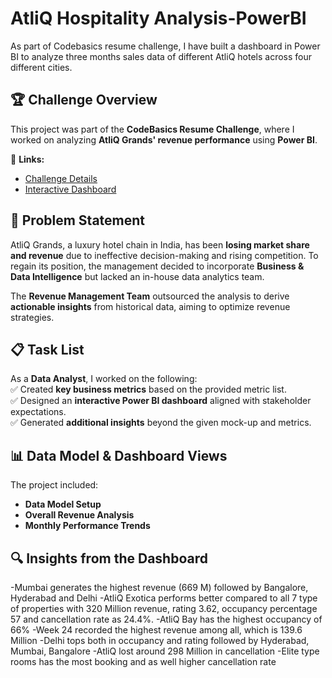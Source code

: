 # AtliQ Hospitality Analysis-PowerBI
As part of Codebasics resume challenge, I have built a dashboard in Power BI to analyze three months sales data of different AtliQ hotels across four different cities.

## 🏆 Challenge Overview  
This project was part of the **CodeBasics Resume Challenge**, where I worked on analyzing **AtliQ Grands' revenue performance** using **Power BI**.  

🔗 **Links:**  
- [Challenge Details](#)  
- [Interactive Dashboard](#)  

## 📌 Problem Statement  
AtliQ Grands, a luxury hotel chain in India, has been **losing market share and revenue** due to ineffective decision-making and rising competition. To regain its position, the management decided to incorporate **Business & Data Intelligence** but lacked an in-house data analytics team.  

The **Revenue Management Team** outsourced the analysis to derive **actionable insights** from historical data, aiming to optimize revenue strategies.  

## 📋 Task List  
As a **Data Analyst**, I worked on the following:  
✅ Created **key business metrics** based on the provided metric list.  
✅ Designed an **interactive Power BI dashboard** aligned with stakeholder expectations.  
✅ Generated **additional insights** beyond the given mock-up and metrics.  

## 📊 Data Model & Dashboard Views  
The project included:  
- **Data Model Setup**  
- **Overall Revenue Analysis**  
- **Monthly Performance Trends**  

## 🔍 Insights from the Dashboard  
-Mumbai generates the highest revenue (669 M) followed by Bangalore, Hyderabad and Delhi
-AtliQ Exotica performs better compared to all 7 type of properties with 320 Million revenue, rating 3.62, occupancy percentage 57 and cancellation rate as 24.4%.
-AtliQ Bay has the highest occupancy of 66%
-Week 24 recorded the highest revenue among all, which is 139.6 Million
-Delhi tops both in occupancy and rating followed by Hyderabad, Mumbai, Bangalore
-AtliQ lost around 298 Million in cancellation
-Elite type rooms has the most booking and as well higher cancellation rate
